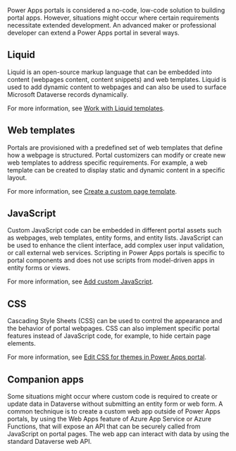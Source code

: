 Power Apps portals is considered a no-code, low-code solution to building portal apps. However, situations might occur where certain requirements necessitate extended development. An advanced maker or professional developer can extend a Power Apps portal in several ways.

## Liquid

Liquid is an open-source markup language that can be embedded into content (webpages content, content snippets) and web templates.  Liquid is used to add dynamic content to webpages and can also be used to surface Microsoft Dataverse records dynamically.

For more information, see [Work with Liquid templates](https://docs.microsoft.com/powerapps/maker/portals/liquid/liquid-overview).

## Web templates

Portals are provisioned with a predefined set of web templates that define how a webpage is structured. Portal customizers can modify or create new web templates to address specific requirements. For example, a web template can be created to display static and dynamic content in a specific layout.

For more information, see [Create a custom page template](https://docs.microsoft.com/powerapps/maker/portals/liquid/create-custom-template).

## JavaScript

Custom JavaScript code can be embedded in different portal assets such as webpages, web templates, entity forms, and entity lists.  JavaScript can be used to enhance the client interface, add complex user input validation, or call external web services. Scripting in Power Apps portals is specific to portal components and does not use scripts from model-driven apps in entity forms or views.

For more information, see [Add custom JavaScript](https://docs.microsoft.com/powerapps/maker/portals/configure/add-custom-javascript).

## CSS

Cascading Style Sheets (CSS) can be used to control the appearance and the behavior of portal webpages. CSS can also implement specific portal features instead of JavaScript code, for example, to hide certain page elements.

For more information, see [Edit CSS for themes in Power Apps portal](https://docs.microsoft.com/powerapps/maker/portals/edit-css).

## Companion apps

Some situations might occur where custom code is required to create or update data in Dataverse without submitting an entity form or web form. A common technique is to create a custom web app outside of Power Apps portals, by using the Web Apps feature of Azure App Service or Azure Functions, that will expose an API that can be securely called from JavaScript on portal pages. The web app can interact with data by using the standard Dataverse web API.
